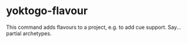 # yoktogo-flavour
This command adds flavours to a project, e.g. to add cue support. Say... partial archetypes.
